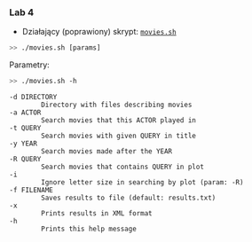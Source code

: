 ### Lab 4

* Działający (poprawiony) skrypt: 
[ `movies.sh`](./movies.sh)
```bash
>> ./movies.sh [params]
```
Parametry:
```bash
>> ./movies.sh -h
```

```text
-d DIRECTORY
        Directory with files describing movies
-a ACTOR
        Search movies that this ACTOR played in
-t QUERY
        Search movies with given QUERY in title
-y YEAR
        Search movies made after the YEAR
-R QUERY
        Search movies that contains QUERY in plot
-i 
        Ignore letter size in searching by plot (param: -R)
-f FILENAME
        Saves results to file (default: results.txt)
-x
        Prints results in XML format
-h
        Prints this help message
```
